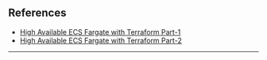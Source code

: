 ## References

- [High Available ECS Fargate with Terraform Part-1](https://towardsaws.com/high-available-ecs-fargate-with-terraform-part-1-1fbc011d2414)
- [High Available ECS Fargate with Terraform Part-2](https://towardsaws.com/high-available-ecs-fargate-with-terraform-part-2-89f25a11d1e8)

---
